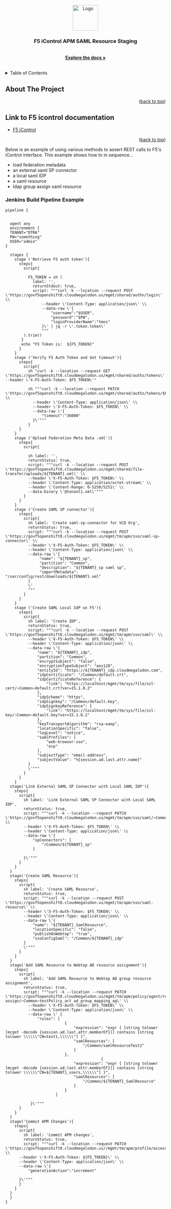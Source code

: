<div id="top"></div>
<!--
*** Thanks for checking out the Best-README-Template. If you have a suggestion
*** that would make this better, please fork the repo and create a pull request
*** or simply open an issue with the tag "enhancement".
*** Don't forget to give the project a star!
*** Thanks again! Now go create something AMAZING! :D
-->



<!-- PROJECT SHIELDS -->
<!--
*** I'm using markdown "reference style" links for readability.
*** Reference links are enclosed in brackets [ ] instead of parentheses ( ).
*** See the bottom of this document for the declaration of the reference variables
*** for contributors-url, forks-url, etc. This is an optional, concise syntax you may use.
*** https://www.markdownguide.org/basic-syntax/#reference-style-links
-->


<!-- PROJECT LOGO -->
<br />
<div align="center">
  <a href="https://github.com/jcspigler2010/f5_saml_staging_icontrol">
    <img src="images/default-ogimage.png" alt="Logo" width="80" height="80">
  </a>

<h3 align="center">F5 iControl APM SAML Resource Staging</h3>

  <p align="center">
    <br />
    <a href="https://github.com/jcspigler2010/f5_saml_staging_icontrol"><strong>Explore the docs »</strong></a>
    <br />
    <br />
  </p>
</div>



<!-- TABLE OF CONTENTS -->
<details>
  <summary>Table of Contents</summary>
  <ol>
    <li>
      <a href="#about-the-project">About The Project</a>
      <ul>
        <li><a href="#warning">WARNING!!</a></li>
      </ul>
      <ul>
        <li><a href="#jenkins-build-pipeline-example">Jenkins Build Pipeline Example</a></li>
        <li><a href="#json-example">JSON Example</a></li>
        <li><a href="#api-references">API references</a></li>
        <li><a href="#scripts">Scripts</a></li>
      </ul>
  </ol>
</details>



<!-- ABOUT THE PROJECT -->
## About The Project


<p align="right">(<a href="#top">back to top</a>)</p>


## Link to F5 icontrol documentation

* [F5 iControl](https://clouddocs.f5.com/api/icontrol-rest/)



<p align="right">(<a href="#top">back to top</a>)</p>



<!-- GETTING STARTED -->


Below is an example of using various methods to assert REST calls to F5's iControl interface.  This example shows how to in sequence... 

- load federation metadata
- an external saml SP connector
- a local saml IDP
- a saml resource
- ldap group assign saml resource

### Jenkins Build Pipeline Example

```
pipeline {


  agent any
  environment {
  TENANT="DTRA"
  PW="something"
  USER="admin"
}

  stages {
    stage ('Retrieve F5 auth token'){
      steps{
        script{

          F5_TOKEN = sh (
            label: '',
            returnStdout: true,
            script: """curl -k --location --request POST \'https://govf5openshift0.cloudmegalodon.us/mgmt/shared/authn/login\' \\
                --header \'Content-Type: application/json\' \\
                --data-raw \'{
                    "username":"$USER",
                    "password":"$PW",
                    "loginProviderName":"tmos"
                }\' | jq -r \'.token.token\'
                """
        ).trim()
       }
       echo "F5 Token is:  ${F5_TOKEN}"
      }
    }
    stage ('Verify F5 Auth Token and Set timeout'){
      steps{
        script{
          sh "curl -k --location --request GET \'https://govf5openshift0.cloudmegalodon.us/mgmt/shared/authz/tokens\' --header \'X-F5-Auth-Token: $F5_TOKEN\'"

          sh """curl -k --location --request PATCH \'https://govf5openshift0.cloudmegalodon.us/mgmt/shared/authz/tokens/$F5_TOKEN\' \\
            --header \'Content-Type: application/json\' \\
            --header \'X-F5-Auth-Token: $F5_TOKEN\' \\
            --data-raw \'{
                "timeout":"36000"
            }\'"""
          }
      }
    }
    stage ('Upload Federation Meta Data .xml'){
      steps{
        script{

          sh label: '',
          returnStatus: true,
          script: """curl -k --location --request POST \'https://govf5openshift0.cloudmegalodon.us/mgmt/shared/file-transfer/uploads/${TENANT}.xml\' \\
          --header \'X-F5-Auth-Token: $F5_TOKEN\' \\
          --header \'Content-Type: application/octet-stream\' \\
          --header \'Content-Range: 0-5250/5251\' \\
          --data-binary \'@tenant1.xml\'"""
        }
      }
    }
    stage ('Create SAML SP connector'){
      steps{
        script{
          sh label: 'Create saml-sp-connector for VCD Org',
          returnStatus: true,
          script: """curl -k --location --request POST \'https://govf5openshift0.cloudmegalodon.us/mgmt/tm/apm/sso/saml-sp-connector\' \\
          --header \'X-F5-Auth-Token: $F5_TOKEN\' \\
          --header \'Content-Type: application/json\' \\
          --data-raw \'{
               "name": "${TENANT}_sp",
               "partition": "Common",
               "description": "${TENANT}_sp saml sp",
               "importMetadata": "/var/config/rest/downloads/${TENANT}.xml"
          }
          \'
          """
        }
      }
    }
    stage ('Create SAML Local IdP on F5'){
      steps{
        script{
          sh label: 'Create IDP',
          returnStatus: true,
          script: """curl -k --location --request POST \'https://govf5openshift0.cloudmegalodon.us/mgmt/tm/apm/sso/saml\' \\
          --header \'X-F5-Auth-Token: $F5_TOKEN\' \\
          --header \'Content-Type: application/json\' \\
          --data-raw \'{
              "name": "${TENANT}_idp",
              "partition": "Common",
              "encryptSubject": "false",
              "encryptionTypeSubject": "aes128",
              "entityId": "https://${TENANT}_idp.cloudmegalodon.com",
              "idpCertificate": "/Common/default.crt",
              "idpCertificateReference": {
                  "link": "https://localhost/mgmt/tm/sys/file/ssl-cert/~Common~default.crt?ver=15.1.0.2"
              },
              "idpScheme": "https",
              "idpSignkey": "/Common/default.key",
              "idpSignkeyReference": {
                  "link": "https://localhost/mgmt/tm/sys/file/ssl-key/~Common~default.key?ver=15.1.0.2"
              },
              "keyTransportAlgorithm": "rsa-oaep",
              "locationSpecific": "false",
              "logLevel": "notice",
              "samlProfiles": [
                  "web-browser-sso",
                  "ecp"
              ],
              "subjectType": "email-address",
              "subjectValue": "%{session.ad.last.attr.name}"
          }
          \'"""
        }
      }
    }
  stage('Link External SAML SP Connector with Local SAML IDP'){
    steps{
      script{
        sh label: 'Link External SAML SP Connector with Local SAML IDP',
        returnStatus: true,
        script: """curl -k --location --request PATCH \'https://govf5openshift0.cloudmegalodon.us/mgmt/tm/apm/sso/saml/~Common~${TENANT}_idp\' \\
        --header \'X-F5-Auth-Token: $F5_TOKEN\' \\
        --header \'Content-Type: application/json\' \\
        --data-raw \'{
            "spConnectors": [
                "/Common/${TENANT}_sp"
            ]

        }\'"""
      }
    }
  }
  stage('Create SAML Resource'){
    steps{
      script{
        sh label: 'Create SAML Resource',
        returnStatus: true,
        script: """curl -k --location --request POST \'https://govf5openshift0.cloudmegalodon.us/mgmt/tm/apm/sso/saml-resource\' \\
        --header \'X-F5-Auth-Token: $F5_TOKEN\' \\
        --header \'Content-Type: application/json\' \\
        --data-raw \'{
            "name": "${TENANT}_SamlResource",
            "locationSpecific": "false",
            "publishOnWebtop": "true",
            "ssoConfigSaml": "/Common/${TENANT}_idp"
        }
        \'"""
      }
    }
  }
  stage('Add SAML Resource to Webtop AD resource assignment'){
    steps{
      script{
        sh label: 'Add SAML Resource to Webtop AD group resource assignment',
        returnStatus: true,
        script: """curl -k --location --request PATCH \'https://govf5openshift0.cloudmegalodon.us/mgmt/tm/apm/policy/agent/resource-assign/~Common~testPolicy_act_ad_group_mapping_ag\' \\
          --header \'X-F5-Auth-Token: $F5_TOKEN\' \\
          --header \'Content-Type: application/json\' \\
          --data-raw \' {
              "rules": [
                          {
                              "expression": "expr { [string tolower [mcget -decode {session.ad.last.attr.memberOf}]] contains [string tolower \\\\\\"CN=test1,\\\\\\"] }",
                              "samlResources": [
                                  "/Common/samlResourceTest2"
                              ]
                          },
                                          {
                              "expression": "expr { [string tolower [mcget -decode {session.ad.last.attr.memberOf}]] contains [string tolower \\\\\\"CN=${TENANT}_users,\\\\\\"] }",
                              "samlResources": [
                                  "/Common/${TENANT}_SamlResource"
                              ]
                          }
                      ]

           }\'"""
      }
    }
  }
  stage('Commit APM Changes'){
    steps{
      script{
        sh label: 'Commit APM changes',
        returnStatus: true,
        script: """curl -k --location --request PATCH \'https://govf5openshift0.cloudmegalodon.us//mgmt/tm/apm/profile/access/~Common~testPolicy\' \\
      --header \'X-F5-Auth-Token: ${F5_TOKEN}\' \\
      --header \'Content-Type: application/json\' \\
      --data-raw \'{
          "generationAction":"increment"

      }\'"""
      }
    }
  }
  }
}


```